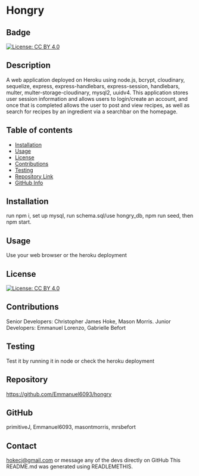 
  # Hongry
  ## Badge
  [![License: CC BY 4.0](https://img.shields.io/badge/License-CC_BY_4.0-lightgrey.svg)](https://creativecommons.org/licenses/by/4.0/)
  ## Description 
  A web application deployed on Heroku using node.js, bcrypt, cloudinary, sequelize, express, express-handlebars, express-session, handlebars, multer, multer-storage-cloudinary, mysql2, uuidv4. This application stores user session information and allows users to login/create an account, and once that is completed allows the user to post and view recipes, as well as search for recipes by an ingredient via a searchbar on the homepage. 
  ## Table of contents
  - [Installation](#Installation)
  - [Usage](#Usage)
  - [License](#License)
  - [Contributions](#Contributions)
  - [Testing](#Testing)
  - [Repository Link](#Repository)
  - [GitHub Info](#GitHub) 
  ## Installation
  run npm i, set up mysql, run schema.sql/use hongry_db, npm run seed, then npm start.
  ## Usage
  Use your web browser or the heroku deployment 
  ## License
  [![License: CC BY 4.0](https://img.shields.io/badge/License-CC_BY_4.0-lightgrey.svg)](https://creativecommons.org/licenses/by/4.0/)
  ## Contributions
  Senior Developers: Christopher James Hoke, Mason Morris. Junior Developers: Emmanuel Lorenzo, Gabrielle Befort
  ## Testing
  Test it by running it in node or check the heroku deployment
  ## Repository
  https://github.com/Emmanuel6093/hongry
  ## GitHub
  primitiveJ, Emmanuel6093, masontmorris, mrsbefort
  ## Contact
  hokecj@gmail.com or message any of the devs directly on GitHub
  This README.md was generated using READLEMETHIS.
